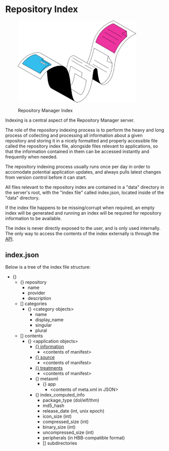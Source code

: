 # Repository Index



<figure><img src="../.gitbook/assets/index-file.png" alt="" width="375"><figcaption><p>Repository Manager Index</p></figcaption></figure>

Indexing is a central aspect of the Repository Manager server.

The role of the repository indexing process is to perform the heavy and long process of collecting and processing all information about a given repository and storing it in a nicely formatted and properly accessible file called the repository index file, alongside files relevant to applications, so that the information contained in them can be accessed instantly and frequently when needed.

The repository indexing process usually runs once per day in order to accomodate potential application updates, and always pulls latest changes from version control before it can start.

All files relevant to the repository index are contained in a "data" directory in the server's root, with the "index file" called index.json, located inside of the "data" directory.

If the index file happens to be missing/corrupt when required, an empty index will be generated and running an index will be required for repository information to be available.

The index is never directly exposed to the user, and is only used internally. The only way to access the contents of the index externally is through the [API](broken-reference).

## index.json

Below is a tree of the index file structure:

* {}
  * {} repository
    * name
    * provider
    * description
  * \[] categories
    * {} \<category objects>
      * name
      * display\_name
      * singular
      * plural
  * \[] contents
    * {} \<application objects>
      * [{} information](../manifests/essential-information/)
        * \<contents of manifest>
      * [{} source](../manifests/source/)
        * \<contents of manifest>
      * [{} treatments](../manifests/treatments/)
        * \<contents of manifest>
      * {} metaxml
        * {} app
          * \<contents of meta.xml in JSON>
      * {} index\_computed\_info
        * package\_type (dol/elf/thm)
        * md5\_hash
        * release\_date (int, unix epoch)
        * icon\_size (int)
        * compressed\_size (int)
        * binary\_size (int)
        * uncompressed\_size (int)
        * peripherals (in HBB-compatible format)
        * \[] subdirectories
